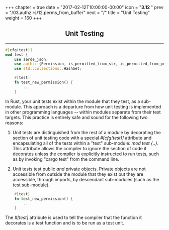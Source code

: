 +++
chapter = true
date = "2017-02-12T10:00:00-00:00"
icon = "<b>3.12 </b>"
prev = "/03.authz.rs/12.perms_from_buffer"
next = "/"
title = "Unit Testing"
weight = 160
+++

## <center>Unit Testing</center>
<hr/>

```rust
#[cfg(test)]
mod test {
    use serde_json;
    use authz::{Permission, is_permitted_from_str, is_permitted_from_perm, perms_from_buffer};
    use std::collections::HashSet;

    #[test]
    fn test_new_permission() {
        ...
    }
```

In Rust, your unit tests exist within the module that they test, as a sub-module.  This approach is a departure from how unit testing is implemented in other programming languages -- within modules separate from their test targets.  This practice is entirely safe and sound for the following two reasons:

1. Unit tests are distinguished from the rest of a module  by decorating the section of unit testing code with a special *#[cfg(test)]* attribute and encapsulating all of the tests within a "test" sub-module: *mod test {..}*.  This attribute allows the compiler to ignore the section of code it decorates unless the compiler is explicitly instructed to run tests, such as by invoking "cargo test" from the command line.

2. Unit tests test public *and* private objects.  Private objects are not accessible from outside the module that they exist but they are accessible, through imports, by descendant sub-modules (such as the test sub-module).

```rust
    #[test]
    fn test_new_permission() {
        ...
    }
```
The *#[test]* attribute is used to tell the compiler that the function it decorates is a test function and is to be run as a test unit.
